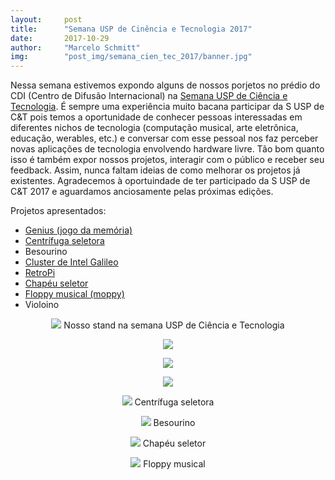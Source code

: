 ```yaml
---
layout:     post
title:      "Semana USP de Cinência e Tecnologia 2017"
date:       2017-10-29
author:     "Marcelo Schmitt"
img:        "post_img/semana_cien_tec_2017/banner.jpg"
---
```


<p>
Nessa semana estivemos expondo alguns de nossos porjetos no prédio do CDI (Centro de Difusão Internacional) na <a href="http://usp.br/semanact/2017/sobre/">Semana USP de Ciência e Tecnologia</a>. É sempre uma experiência muito bacana participar da S USP de C&T pois temos a oportunidade de conhecer pessoas interessadas em diferentes nichos de tecnologia (computação musical, arte eletrônica, educação, werables, etc.) e conversar com esse pessoal nos faz perceber novas aplicações de tecnologia envolvendo hardware livre. Tão bom quanto isso é também expor nossos projetos, interagir com o público e receber seu feedback. Assim, nunca faltam ideias de como melhorar os projetos já existentes. Agradecemos à oportuindade de ter participado da S USP de C&T 2017 e aguardamos anciosamente pelas próximas edições.
</p>

Projetos apresentados:

- <a href="https://github.com/HardwareLivreUSP/Genius">Genius (jogo da memória)</a>
- <a href="http://hardwarelivreusp.org/projetos/seletorcentrifuge/">Centrífuga seletora</a>
- Besourino
- <a href="http://hardwarelivreusp.org/projetos/galileocluster/">Cluster de Intel Galileo</a>
- <a href="https://retropie.org.uk/">RetroPi</a>
- <a href="http://hardwarelivreusp.org/projetos/chapeu-seletor2/">Chapéu seletor</a>
- <a href="http://hardwarelivreusp.org/projetos/floppy-musical/">Floppy musical (moppy)</a>
- Violoino

<p style="text-align: center;">
    <img src="{{ site.baseurl }}/post_img/semana_cien_tec_2017/stand_sabado2.jpg" style="margin: 0 auto; max-height: 390px;" />
Nosso stand na semana USP de Ciência e Tecnologia
</p>

<p style="text-align: center;">
    <img src="{{ site.baseurl }}/post_img/semana_cien_tec_2017/baner.jpg" style="margin: 0 auto; max-height: 390px;" />
</p>

<p style="text-align: center;">
    <img src="{{ site.baseurl }}/post_img/semana_cien_tec_2017/stand_sabado3.jpg" style="margin: 0 auto; max-height: 390px;" />
</p>

<p style="text-align: center;">
    <img src="{{ site.baseurl }}/post_img/semana_cien_tec_2017/lado.jpg" style="margin: 0 auto; max-height: 390px;" />
</p>

<p style="text-align: center;">
    <img src="{{ site.baseurl }}/post_img/semana_cien_tec_2017/centrifuga.jpg" style="margin: 0 auto; max-height: 390px;" />
Centrífuga seletora
</p>

<p style="text-align: center;">
    <img src="{{ site.baseurl }}/post_img/semana_cien_tec_2017/besourino.jpg" style="margin: 0 auto; max-height: 390px;" />
Besourino
</p>

<p style="text-align: center;">
    <img src="{{ site.baseurl }}/post_img/semana_cien_tec_2017/chapeu.jpg" style="margin: 0 auto; max-height: 390px;" />
Chapéu seletor
</p>

<p style="text-align: center;">
    <img src="{{ site.baseurl }}/post_img/semana_cien_tec_2017/moppy.jpg" style="margin: 0 auto; max-height: 390px;" />
Floppy musical
</p>


